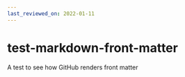 ```yaml
---
last_reviewed_on: 2022-01-11
---
```


# test-markdown-front-matter
A test to see how GitHub renders front matter

